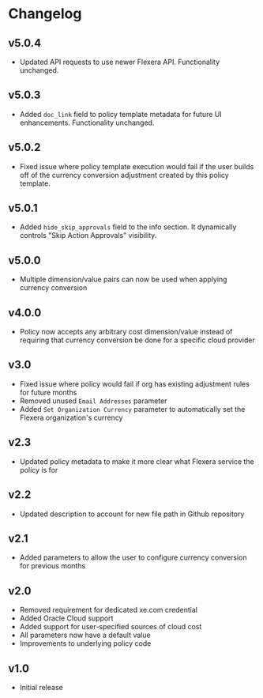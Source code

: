 # Changelog

## v5.0.4

- Updated API requests to use newer Flexera API. Functionality unchanged.

## v5.0.3

- Added `doc_link` field to policy template metadata for future UI enhancements. Functionality unchanged.

## v5.0.2

- Fixed issue where policy template execution would fail if the user builds off of the currency conversion adjustment created by this policy template.

## v5.0.1

- Added `hide_skip_approvals` field to the info section. It dynamically controls "Skip Action Approvals" visibility.

## v5.0.0

- Multiple dimension/value pairs can now be used when applying currency conversion

## v4.0.0

- Policy now accepts any arbitrary cost dimension/value instead of requiring that currency conversion be done for a specific cloud provider

## v3.0

- Fixed issue where policy would fail if org has existing adjustment rules for future months
- Removed unused `Email Addresses` parameter
- Added `Set Organization Currency` parameter to automatically set the Flexera organization's currency

## v2.3

- Updated policy metadata to make it more clear what Flexera service the policy is for

## v2.2

- Updated description to account for new file path in Github repository

## v2.1

- Added parameters to allow the user to configure currency conversion for previous months

## v2.0

- Removed requirement for dedicated xe.com credential
- Added Oracle Cloud support
- Added support for user-specified sources of cloud cost
- All parameters now have a default value
- Improvements to underlying policy code

## v1.0

- Initial release
